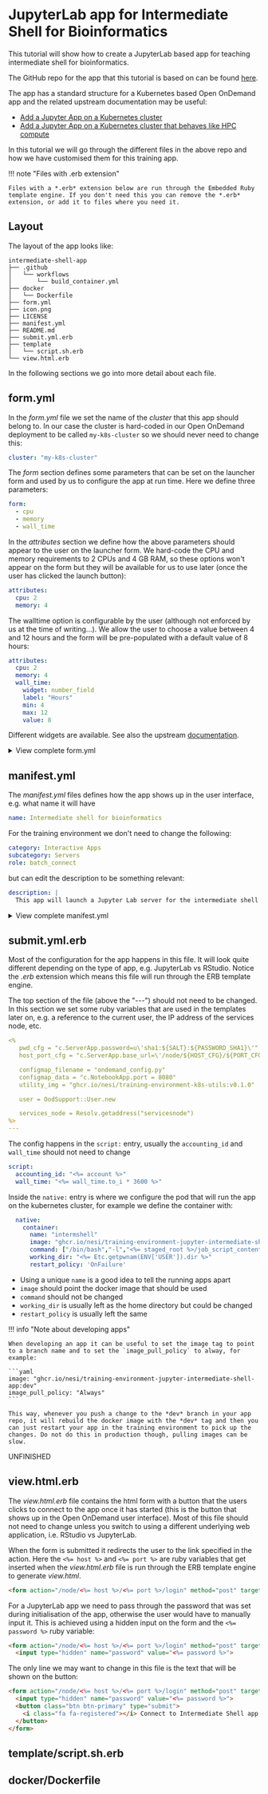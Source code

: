 # JupyterLab app for Intermediate Shell for Bioinformatics

This tutorial will show how to create a JupyterLab based app for teaching intermediate shell for bioinformatics.

The GitHub repo for the app that this tutorial is based on can be found [here](https://github.com/nesi/training-environment-jupyter-intermediate-shell-app).

The app has a standard structure for a Kubernetes based Open OnDemand app and the related upstream documentation may be useful:

- [Add a Jupyter App on a Kubernetes cluster](https://osc.github.io/ood-documentation/latest/tutorials/tutorials-interactive-apps/k8s-jupyter.html)
- [Add a Jupyter App on a Kubernetes cluster that behaves like HPC compute](https://osc.github.io/ood-documentation/latest/tutorials/tutorials-interactive-apps/k8s-like-hpc-jupyter.html)

In this tutorial we will go through the different files in the above repo and how we have customised them for this training app.

!!! note "Files with .erb extension"

    Files with a *.erb* extension below are run through the Embedded Ruby template engine. If you don't need this you can remove the *.erb* extension, or add it to files where you need it.

## Layout

The layout of the app looks like:

```
intermediate-shell-app
├── .github
│   └── workflows
│       └── build_container.yml
├── docker
│   └── Dockerfile
├── form.yml
├── icon.png
├── LICENSE
├── manifest.yml
├── README.md
├── submit.yml.erb
├── template
│   └── script.sh.erb
└── view.html.erb
```

In the following sections we go into more detail about each file.

## form.yml

In the *form.yml* file we set the name of the *cluster* that this app should belong to.
In our case the cluster is hard-coded in our Open OnDemand deployment to be called `my-k8s-cluster` so we should never need to change this:

```yaml
cluster: "my-k8s-cluster"
```

The *form* section defines some parameters that can be set on the launcher form and used by us to configure the app at run time. Here we define three parameters:

```yaml
form:
  - cpu
  - memory
  - wall_time
```

In the *attributes* section we define how the above parameters should appear to the user on the launcher form.
We hard-code the CPU and memory requirements to 2 CPUs and 4 GB RAM, so these options won't appear on the form but they will be available for us to use later (once the user has clicked the launch button):

```yaml
attributes:
  cpu: 2
  memory: 4
```

The walltime option is configurable by the user (although not enforced by us at the time of writing...).
We allow the user to choose a value between 4 and 12 hours and the form will be pre-populated with a default value of 8 hours:

```yaml hl_lines="4-9"
attributes:
  cpu: 2
  memory: 4
  wall_time:
    widget: number_field
    label: "Hours"
    min: 4
    max: 12
    value: 8
```

Different widgets are available. See also the upstream [documentation](https://osc.github.io/ood-documentation/develop/how-tos/app-development/interactive/form.html).

<details><summary>View complete form.yml</summary>

```yaml
---
cluster: "my-k8s-cluster"

form:
  - cpu
  - memory
  - wall_time

attributes:
  cpu: 2
  memory: 4
  wall_time:
    widget: number_field
    label: "Hours"
    min: 4
    max: 12
    value: 8
```

</details>

## manifest.yml

The *manifest.yml* files defines how the app shows up in the user interface, e.g. what name it will have

```yaml
name: Intermediate shell for bioinformatics
```

For the training environment we don't need to change the following:

```yaml
category: Interactive Apps
subcategory: Servers
role: batch_connect
```

but can edit the description to be something relevant:

```yaml
description: |
  This app will launch a Jupyter Lab server for the intermediate shell for bioinformatics workshop
```

<details><summary>View complete manifest.yml</summary>

```yaml
---
name: Intermediate shell for bioinformatics
category: Interactive Apps
subcategory: Servers
role: batch_connect
description: |
  This app will launch a Jupyter Lab server for the intermediate shell for bioinformatics workshop
```

</details>

## submit.yml.erb

Most of the configuration for the app happens in this file. It will look quite different depending on the type of app, e.g. JupyterLab vs RStudio. Notice the *.erb* extension which means this file will run through the ERB template engine.

The top section of the file (above the "---") should not need to be changed. In this section we set some ruby variables that are used in the templates later on, e.g. a reference to the current user, the IP address of the services node, etc.

```yaml
<%
   pwd_cfg = "c.ServerApp.password=u\'sha1:${SALT}:${PASSWORD_SHA1}\'"
   host_port_cfg = "c.ServerApp.base_url=\'/node/${HOST_CFG}/${PORT_CFG}/\'"

   configmap_filename = "ondemand_config.py"
   configmap_data = "c.NotebookApp.port = 8080"
   utility_img = "ghcr.io/nesi/training-environment-k8s-utils:v0.1.0"

   user = OodSupport::User.new

   services_node = Resolv.getaddress("servicesnode")
%>
---
```

The config happens in the `script:` entry, usually the `accounting_id` and `wall_time` should not need to change

```yaml
script:
  accounting_id: "<%= account %>"
  wall_time: "<%= wall_time.to_i * 3600 %>"
```

Inside the `native:` entry is where we configure the pod that will run the app on the kubernetes cluster, for example we define the container with:

```yaml
  native:
    container:
      name: "intermshell"
      image: "ghcr.io/nesi/training-environment-jupyter-intermediate-shell-app:v0.3.3"
      command: ["/bin/bash","-l","<%= staged_root %>/job_script_content.sh"]
      working_dir: "<%= Etc.getpwnam(ENV['USER']).dir %>"
      restart_policy: 'OnFailure'
```

- Using a unique `name` is a good idea to tell the running apps apart
- `image` should point the docker image that should be used
- `command` should not be changed
- `working_dir` is usually left as the home directory but could be changed
- `restart_policy` is usually left the same

!!! info "Note about developing apps"

    When developing an app it can be useful to set the image tag to point to a branch name and to set the `image_pull_policy` to alway, for example:

    ```yaml
    image: "ghcr.io/nesi/training-environment-jupyter-intermediate-shell-app:dev"
    image_pull_policy: "Always"
    ```

    This way, whenever you push a change to the *dev* branch in your app repo, it will rebuild the docker image with the *dev* tag and then you can just restart your app in the training environment to pick up the changes. Do not do this in production though, pulling images can be slow.

UNFINISHED

## view.html.erb

The *view.html.erb* file contains the html form with a button that the users clicks to connect to the app once it has started (this is the button that shows up in the Open OnDemand user interface). Most of this file should not need to change unless you switch to using a different underlying web application, i.e. RStudio vs JupyterLab.

When the form is submitted it redirects the user to the link specified in the action. Here the `<%= host %>` and `<%= port %>` are ruby variables that get inserted when the *view.html.erb* file is run through the ERB template engine to generate *view.html*.

```html
<form action="/node/<%= host %>/<%= port %>/login" method="post" target="_blank">
```

For a JupyterLab app we need to pass through the password that was set during initialisation of the app, otherwise the user would have to manually input it. This is achieved using a hidden input on the form and the `<%= password %>` ruby variable:

```html hl_lines="2"
<form action="/node/<%= host %>/<%= port %>/login" method="post" target="_blank">
  <input type="hidden" name="password" value="<%= password %>">
```

The only line we may want to change in this file is the text that will be shown on the button:

```html hl_lines="4"
<form action="/node/<%= host %>/<%= port %>/login" method="post" target="_blank">
  <input type="hidden" name="password" value="<%= password %>">
  <button class="btn btn-primary" type="submit">
    <i class="fa fa-registered"></i> Connect to Intermediate Shell app
  </button>
</form>
```

## template/script.sh.erb


## docker/Dockerfile
